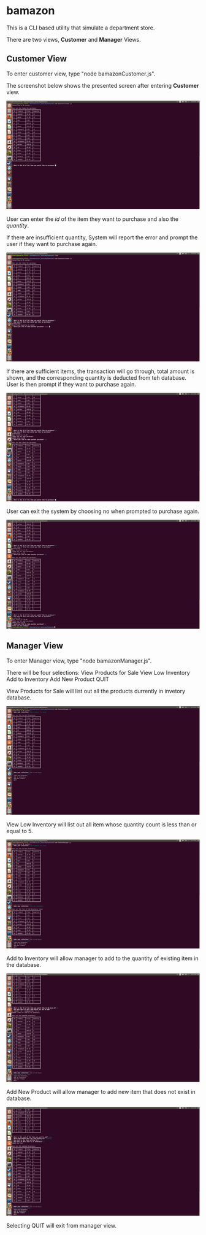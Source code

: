# bamazon

This is a CLI based utility that simulate a department store.

There are two views, **Customer** and **Manager** Views.

## Customer View

To enter customer view, type "node bamazonCustomer.js".

The screenshot below shows the presented screen after entering **Customer** view.

![Alt text](/picture/ss01.png?raw=true "ss01")

User can enter the *id* of the item they want to purchase and also the *quantity*.

If there are insufficient quantity, System will report the error and prompt the user if they want to purchase again.

![Alt text](/picture/ss02.png?raw=true "ss02")

If there are sufficient items, the transaction will go through, total amount is shown, and the corresponding quantity is deducted from teh database. User is then prompt if they want to purchase again.

![Alt text](/picture/ss04.png?raw=true "ss04")

User can exit the system by choosing no when prompted to purchase again.

![Alt text](/picture/ss05.png?raw=true "ss05")

## Manager View

To enter Manager view, type "node bamazonManager.js".

There will be four selections:
	View Products for Sale
	View Low Inventory
	Add to Inventory
	Add New Product
	QUIT

View Products for Sale will list out all the products durrently in invetory database.

![Alt text](/picture/ss06.png?raw=true "ss06")

View Low Inventory will list out all item whose quantity count is less than or equal to 5.

![Alt text](/picture/ss07.png?raw=true "ss07")

Add to Inventory will allow manager to add to the quantity of existing item in the database.

![Alt text](/picture/ss08.png?raw=true "ss08")

Add New Product will allow manager to add new item that does not exist in database.

![Alt text](/picture/ss09.png?raw=true "ss09")

Selecting QUIT will exit from manager view.